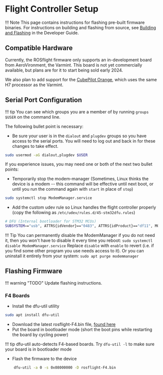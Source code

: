 # Flight Controller Setup

!!! Note
    This page contains instructions for flashing pre-built firmware binaries.
    For instructions on building and flashing from source, see [Building and Flashing](../developer-guide/firmware/building-and-flashing.md) in the Developer Guide.

## Compatible Hardware

Currently, the ROSflight firmware only supports an in-development board from AeroVironment, the Varmint. This board is not yet commercially available, but plans are for it to start being sold early 2024.

We also plan to add support for the [CubePilot Orange](https://docs.cubepilot.org/user-guides/autopilot/the-cube-module-overview), which uses the same H7 processor as the Varmint.

## Serial Port Configuration

!!! tip
    You can see which groups you are a member of by running `groups $USER` on the command line.

The following bullet point is necessary:

* Be sure your user is in the `dialout` and `plugdev` groups so you have access to the serial ports. You will need to log out and back in for these changes to take effect.
``` bash
sudo usermod -aG dialout,plugdev $USER
```

If you experience issues, you may need one or both of the next two bullet points:

* Temporarily stop the modem-manager (Sometimes, Linux thinks the device is a modem -- this command will be effective until next boot, or until you run the command again with `start` in place of `stop`)
``` bash
sudo systemctl stop ModemManager.service
```

* Add the custom udev rule so Linux handles the flight controller properly (copy the following as `/etc/udev/rules.d/45-stm32dfu.rules`)
``` bash
# DFU (Internal bootloader for STM32 MCUs)
SUBSYSTEM=="usb", ATTRS{idVendor}=="0483", ATTRS{idProduct}=="df11", MODE="0664", GROUP="plugdev"
```

!!! Tip
    You can permanently disable the ModemManager if you do not need it, then you won't have to disable it every time you reboot:
    ```
    sudo systemctl disable ModemManager.service
    ```
    Replace `disable` with `enable` to revert (i.e. if you find some other program you use needs access to it).
    Or you can uninstall it entirely from your system:
    ```
    sudo apt purge modemmanager
    ```

## Flashing Firmware

!!! warning "TODO"
    Update flashing instructions.

### F4 Boards

* Install the dfu-util utility

``` bash
sudo apt install dfu-util
```

* Download the latest rosflight-F4.bin file, [found here](https://github.com/rosflight/rosflight_firmware/releases)
* Put the board in bootloader mode (short the boot pins while restarting the board by cycling power)

!!! tip
    dfu-util auto-detects F4-based boards. Try `dfu-util -l` to make sure your board is in bootloader mode

* Flash the firmware to the device
``` bash
    dfu-util -a 0 -s 0x08000000 -D rosflight-F4.bin
```
